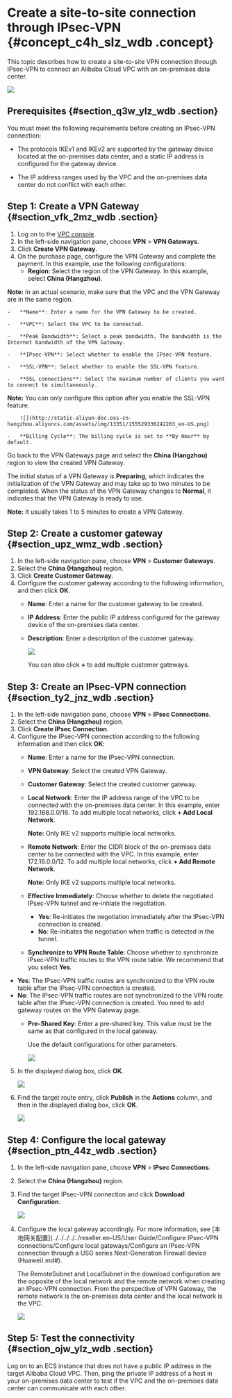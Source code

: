 # Create a site-to-site connection through IPsec-VPN {#concept_c4h_slz_wdb .concept}

This topic describes how to create a site-to-site VPN connection through IPsec-VPN to connect an Alibaba Cloud VPC with an on-premises data center.

![](http://static-aliyun-doc.oss-cn-hangzhou.aliyuncs.com/assets/img/13351/155529336142201_en-US.png)

## Prerequisites {#section_q3w_ylz_wdb .section}

You must meet the following requirements before creating an IPsec-VPN connection:

-   The protocols IKEv1 and IKEv2 are supported by the gateway device located at the on-premises data center, and a static IP address is configured for the gateway device.

-   The IP address ranges used by the VPC and the on-premises data center do not conflict with each other.


## Step 1: Create a VPN Gateway {#section_vfk_2mz_wdb .section}

1.  Log on to the [VPC console](https://partners-intl.aliyun.com/login-required#/vpc).
2.  In the left-side navigation pane, choose **VPN** \> **VPN Gateways**.
3.  Click **Create VPN Gateway**.
4.  On the purchase page, configure the VPN Gateway and complete the payment. In this example, use the following configurations:
    -   **Region**: Select the region of the VPN Gateway. In this example, select **China \(Hangzhou\)**.

**Note:** In an actual scenario, make sure that the VPC and the VPN Gateway are in the same region.

    -   **Name**: Enter a name for the VPN Gateway to be created.

    -   **VPC**: Select the VPC to be connected.

    -   **Peak Bandwidth**: Select a peak bandwidth. The bandwidth is the Internet bandwidth of the VPN Gateway.

    -   **IPsec-VPN**: Select whether to enable the IPsec-VPN feature.

    -   **SSL-VPN**: Select whether to enable the SSL-VPN feature.

    -   **SSL connections**: Select the maximum number of clients you want to connect to simultaneously.

**Note:** You can only configure this option after you enable the SSL-VPN feature.

        ![](http://static-aliyun-doc.oss-cn-hangzhou.aliyuncs.com/assets/img/13351/155529336242203_en-US.png)

    -   **Billing Cycle**: The billing cycle is set to **By Hour** by default.

Go back to the VPN Gateways page and select the **China \(Hangzhou\)** region to view the created VPN Gateway.

The initial status of a VPN Gateway is **Preparing**, which indicates the initialization of the VPN Gateway and may take up to two minutes to be completed. When the status of the VPN Gateway changes to **Normal**, it indicates that the VPN Gateway is ready to use.

**Note:** It usually takes 1 to 5 minutes to create a VPN Gateway.

## Step 2: Create a customer gateway {#section_upz_wmz_wdb .section}

1.  In the left-side navigation pane, choose **VPN** \> **Customer Gateways**.
2.  Select the **China \(Hangzhou\)** region.
3.  Click **Create Customer Gateway**.
4.  Configure the customer gateway according to the following information, and then click **OK**.
    -   **Name**: Enter a name for the customer gateway to be created.

    -   **IP Address**: Enter the public IP address configured for the gateway device of the on-premises data center.

    -   **Description**: Enter a description of the customer gateway.

        ![](http://static-aliyun-doc.oss-cn-hangzhou.aliyuncs.com/assets/img/13351/15552933623314_en-US.png)

        You can also click **+** to add multiple customer gateways.


## Step 3: Create an IPsec-VPN connection {#section_ty2_jnz_wdb .section}

1.  In the left-side navigation pane, choose **VPN** \> **IPsec Connections**.
2.  Select the **China \(Hangzhou\)** region.
3.  Click **Create IPsec Connection**.
4.  Configure the IPsec-VPN connection according to the following information and then click **OK**:
    -   **Name**: Enter a name for the IPsec-VPN connection.

    -   **VPN Gateway**: Select the created VPN Gateway.

    -   **Customer Gateway**: Select the created customer gateway.

    -   **Local Network**: Enter the IP address range of the VPC to be connected with the on-premises data center. In this example, enter 192.168.0.0/16. To add multiple local networks, click **+ Add Local Network**.

        **Note:** Only IKE v2 supports multiple local networks.

    -   **Remote Network**: Enter the CIDR block of the on-premises data center to be connected with the VPC. In this example, enter 172.16.0.0/12. To add multiple local networks, click **+ Add Remote Network**.

        **Note:** Only IKE v2 supports multiple local networks.

    -   **Effective Immediately**: Choose whether to delete the negotiated IPsec-VPN tunnel and re-initiate the negotiation.
        -   **Yes**: Re-initiates the negotiation immediately after the IPsec-VPN connection is created.
        -   **No**: Re-initiates the negotiation when traffic is detected in the tunnel.
    -   **Synchronize to VPN Route Table**: Choose whether to synchronize IPsec-VPN traffic routes to the VPN route table. We recommend that you select **Yes**.

-   **Yes**: The IPsec-VPN traffic routes are synchronized to the VPN route table after the IPsec-VPN connection is created.
-   **No**: The IPsec-VPN traffic routes are not synchronized to the VPN route table after the IPsec-VPN connection is created. You need to add gateway routes on the VPN Gateway page.
    -   **Pre-Shared Key**: Enter a pre-shared key. This value must be the same as that configured in the local gateway.

        Use the default configurations for other parameters.

        ![](http://static-aliyun-doc.oss-cn-hangzhou.aliyuncs.com/assets/img/13351/15552933623315_en-US.png)

5.  In the displayed dialog box, click **OK**.

    ![](http://static-aliyun-doc.oss-cn-hangzhou.aliyuncs.com/assets/img/13351/155529336242211_en-US.png)

6.  Find the target route entry, click **Publish** in the **Actions** column, and then in the displayed dialog box, click **OK**.

    ![](http://static-aliyun-doc.oss-cn-hangzhou.aliyuncs.com/assets/img/13351/155529336242213_en-US.png)


## Step 4: Configure the local gateway {#section_ptn_44z_wdb .section}

1.  In the left-side navigation pane, choose **VPN** \> **IPsec Connections**.
2.  Select the **China \(Hangzhou\)** region.
3.  Find the target IPsec-VPN connection and click **Download Configuration**.

    ![](http://static-aliyun-doc.oss-cn-hangzhou.aliyuncs.com/assets/img/13351/155529336242207_en-US.png)

4.  Configure the local gateway accordingly. For more information, see [本地网关配置](../../../../../reseller.en-US/User Guide/Configure IPsec-VPN connections/Configure local gateways/Configure an IPsec-VPN connection through a USG series Next-Generation Firewall device (Huawei).md#).

    The RemoteSubnet and LocalSubnet in the download configuration are the opposite of the local network and the remote network when creating an IPsec-VPN connection. From the perspective of VPN Gateway, the remote network is the on-premises data center and the local network is the VPC.

    ![](http://static-aliyun-doc.oss-cn-hangzhou.aliyuncs.com/assets/img/13351/15552933623317_en-US.png)


## Step 5: Test the connectivity {#section_ojw_ylz_wdb .section}

Log on to an ECS instance that does not have a public IP address in the target Alibaba Cloud VPC. Then, ping the private IP address of a host in your on-premises data center to test if the VPC and the on-premises data center can communicate with each other.

